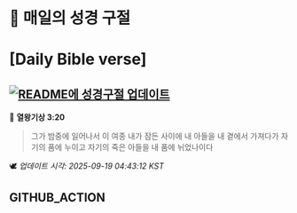 # 🙏 매일의 성경 구절
# [Daily Bible verse]
## [![README에 성경구절 업데이트](https://github.com/DONGSUKA/first_test/actions/workflows/update-readme-bible.yml/badge.svg)](https://github.com/DONGSUKA/first_test/actions/workflows/update-readme-bible.yml)
<!-- START_BIBLE_VERSE -->
📖 **열왕기상 3:20**
> 그가 밤중에 일어나서 이 여종 내가 잠든 사이에 내 아들을 내 곁에서 가져다가 자기의 품에 누이고 자기의 죽은 아들을 내 품에 뉘었나이다

🕊️ _업데이트 시각: 2025-09-19 04:43:12 KST_
  <!-- END_BIBLE_VERSE -->
## GITHUB_ACTION
